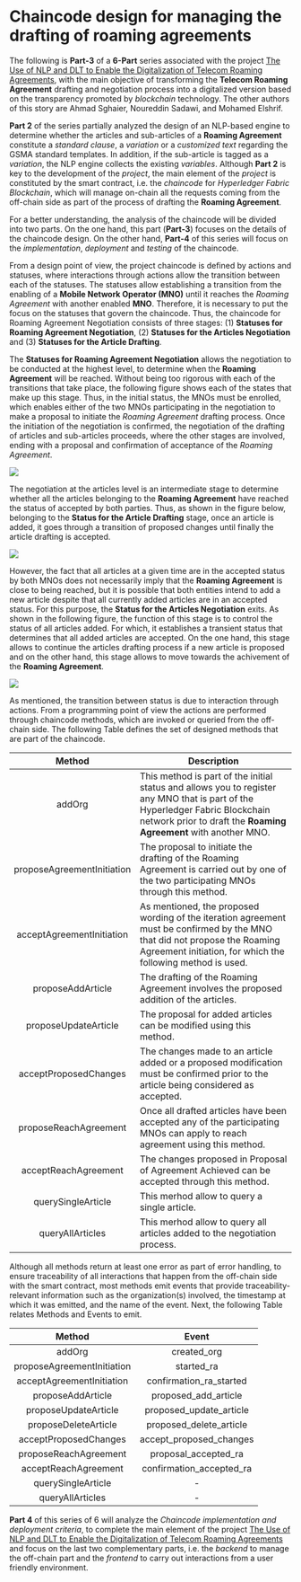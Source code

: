 # Chaincode design for managing the drafting of roaming agreements

The following is **Part-3** of a **6-Part** series associated with the project [The Use of NLP and DLT to Enable the Digitalization of Telecom Roaming Agreements]( https://wiki.hyperledger.org/display/INTERN/Project+Plan%3A+The+Use+of+NLP+and+DLT+to+Enable+the+Digitalization+of+Telecom+Roaming+Agreements), with the main objective of transforming the **Telecom Roaming Agreement** drafting and negotiation process into a digitalized version based on the transparency promoted by *blockchain* technology. The other authors of this story are Ahmad Sghaier, Noureddin Sadawi, and Mohamed Elshrif.

**Part 2** of the series partially analyzed the design of an NLP-based engine to determine whether the articles and sub-articles of a **Roaming Agreement** constitute a *standard clause*, a *variation* or a *customized text* regarding the GSMA standard templates. In addition, if the sub-article is tagged as a *variation*, the NLP engine collects the existing *variables*. Although **Part 2** is key to the development of the *project*, the main element of the *project* is constituted by the smart contract, i.e. the *chaincode* for *Hyperledger Fabric Blockchain*, which will manage on-chain all the requests coming from the off-chain side as part of the process of drafting the **Roaming Agreement**.

For a better understanding, the analysis of the chaincode will be divided into two parts. On the one hand, this part (**Part-3**) focuses on the details of the chaincode design. On the other hand, **Part-4** of this series will focus on the *implementation*, *deployment* and *testing* of the chaincode.

From a design point of view, the project chaincode is defined by actions and statuses, where interactions through actions allow the transition between each of the statuses. The statuses allow establishing a transition from the enabling of a **Mobile Network Operator (MNO)** until it reaches the *Roaming Agreement* with another enabled **MNO**. Therefore, it is necessary to put the focus on the statuses that govern the chaincode. Thus, the chaincode for Roaming Agreement Negotiation consists of three stages: (1) **Statuses for Roaming Agreement Negotiation**, (2) **Statuses for the Articles Negotiation** and (3) **Statuses for the Article Drafting**.

The **Statuses for Roaming Agreement Negotiation** allows the negotiation to be conducted at the highest level, to determine when the **Roaming Agreement** will be reached. Without being too rigorous with each of the transitions that take place, the following figure shows each of the states that make up this stage. Thus, in the initial status, the MNOs must be enrolled, which enables either of the two MNOs participating in the negotiation to make a proposal to initiate the *Roaming Agreement* drafting process. Once the initiation of the negotiation is confirmed, the negotiation of the drafting of articles and sub-articles proceeds, where the other stages are involved, ending with a proposal and confirmation of acceptance of the *Roaming Agreement*.

<img src="https://github.com/sfl0r3nz05/nlp-dlt/blob/sentencelvl/documentation/images/Roaming_Agreement_State_v03.drawio.png">

The negotiation at the articles level is an intermediate stage to determine whether all the articles belonging to the **Roaming Agreement** have reached the status of accepted by both parties. Thus, as shown in the figure below, belonging to the **Status for the Article Drafting** stage, once an article is added, it goes through a transition of proposed changes until finally the article drafting is accepted.

<img src="https://github.com/sfl0r3nz05/nlp-dlt/blob/sentencelvl/documentation/images/Article_Drafting_State_v03.drawio.png">


However, the fact that all articles at a given time are in the accepted status by both MNOs does not necessarily imply that the **Roaming Agreement** is close to being reached, but it is possible that both entities intend to add a new article despite that all currently added articles are in an accepted status. For this purpose, the **Status for the Articles Negotiation** exits. As shown in the following figure, the function of this stage is to control the status of all articles added. For which, it establishes a transient status that determines that all added articles are accepted. On the one hand, this stage allows to continue the articles drafting process if a new article is proposed and on the other hand, this stage allows to move towards the achivement of the **Roaming Agreement**.

<img src="https://github.com/sfl0r3nz05/nlp-dlt/blob/sentencelvl/documentation/images/Article_Negotiation_State_v03.drawio.png">

As mentioned, the transition between status is due to interaction through actions. From a programming point of view the actions are performed through chaincode methods, which are invoked or queried from the off-chain side. The following Table defines the set of designed methods that are part of the chaincode.

|Method                     |Description           |
|:-------------------------:|----------------------|
|addOrg                     |This method is part of the initial status and allows you to register any MNO that is part of the Hyperledger Fabric Blockchain network prior to draft the **Roaming Agreement** with another MNO.|
|proposeAgreementInitiation |The proposal to initiate the drafting of the Roaming Agreement is carried out by one of the two participating MNOs through this method. |
|acceptAgreementInitiation  |As mentioned, the proposed wording of the iteration agreement must be confirmed by the MNO that did not propose the Roaming Agreement initiation, for which the following method is used. |
|proposeAddArticle          |The drafting of the Roaming Agreement involves the proposed addition of the articles. |
|proposeUpdateArticle       |The proposal for added articles can be modified using this method. |
|acceptProposedChanges      |The changes made to an article added or a proposed modification must be confirmed prior to the article being considered as accepted. |
|proposeReachAgreement      |Once all drafted articles have been accepted any of the participating MNOs can apply to reach agreement using this method. |
|acceptReachAgreement       |The changes proposed in Proposal of Agreement Achieved can be accepted through this method.|
|querySingleArticle         |This merhod allow to query a single article. |
|queryAllArticles           |This merhod allow to query all articles added to the negotiation process. |

Although all methods return at least one error as part of error handling, to ensure traceability of all interactions that happen from the off-chain side with the smart contract, most methods emit events that provide traceability-relevant information such as the organization(s) involved, the timestamp at which it was emitted, and the name of the event. Next, the following Table relates Methods and Events to emit.

|Method                     |Event                   |
|:-------------------------:|:----------------------:|
|addOrg                     |created_org             |
|proposeAgreementInitiation |started_ra              |
|acceptAgreementInitiation  |confirmation_ra_started |
|proposeAddArticle          |proposed_add_article    |
|proposeUpdateArticle       |proposed_update_article |
|proposeDeleteArticle       |proposed_delete_article |
|acceptProposedChanges      |accept_proposed_changes |
|proposeReachAgreement      |proposal_accepted_ra    |
|acceptReachAgreement       |confirmation_accepted_ra|
|querySingleArticle         |-                       |
|queryAllArticles           |-                       |

**Part 4** of this series of 6 will analyze the *Chaincode implementation and deployment criteria*, to complete the main element of the project [The Use of NLP and DLT to Enable the Digitalization of Telecom Roaming Agreements]( https://wiki.hyperledger.org/display/INTERN/Project+Plan%3A+The+Use+of+NLP+and+DLT+to+Enable+the+Digitalization+of+Telecom+Roaming+Agreements) and focus on the last two complementary parts, i.e. the *backend* to manage the off-chain part and the *frontend* to carry out interactions from a user friendly environment.